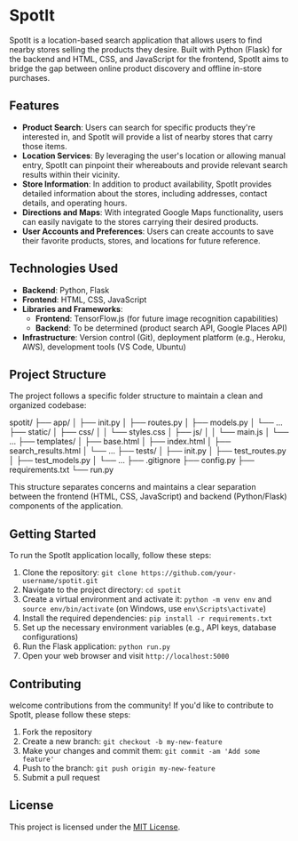 # SpotIt

SpotIt is a location-based search application that allows users to find nearby stores selling the products they desire. Built with Python (Flask) for the backend and HTML, CSS, and JavaScript for the frontend, SpotIt aims to bridge the gap between online product discovery and offline in-store purchases.

## Features

- **Product Search**: Users can search for specific products they're interested in, and SpotIt will provide a list of nearby stores that carry those items.
- **Location Services**: By leveraging the user's location or allowing manual entry, SpotIt can pinpoint their whereabouts and provide relevant search results within their vicinity.
- **Store Information**: In addition to product availability, SpotIt provides detailed information about the stores, including addresses, contact details, and operating hours.
- **Directions and Maps**: With integrated Google Maps functionality, users can easily navigate to the stores carrying their desired products.
- **User Accounts and Preferences**: Users can create accounts to save their favorite products, stores, and locations for future reference.

## Technologies Used

- **Backend**: Python, Flask
- **Frontend**: HTML, CSS, JavaScript
- **Libraries and Frameworks**:
  - **Frontend**: TensorFlow.js (for future image recognition capabilities)
  - **Backend**: To be determined (product search API, Google Places API)
- **Infrastructure**: Version control (Git), deployment platform (e.g., Heroku, AWS), development tools (VS Code, Ubuntu)

## Project Structure

The project follows a specific folder structure to maintain a clean and organized codebase:

spotit/
├── app/
│   ├── init.py
│   ├── routes.py
│   ├── models.py
│   └── ...
├── static/
│   ├── css/
│   │   └── styles.css
│   ├── js/
│   │   └── main.js
│   └── ...
├── templates/
│   ├── base.html
│   ├── index.html
│   ├── search_results.html
│   └── ...
├── tests/
│   ├── init.py
│   ├── test_routes.py
│   ├── test_models.py
│   └── ...
├── .gitignore
├── config.py
├── requirements.txt
└── run.py

This structure separates concerns and maintains a clear separation between the frontend (HTML, CSS, JavaScript) and backend (Python/Flask) components of the application.

## Getting Started

To run the SpotIt application locally, follow these steps:

1. Clone the repository: `git clone https://github.com/your-username/spotit.git`
2. Navigate to the project directory: `cd spotit`
3. Create a virtual environment and activate it: `python -m venv env` and `source env/bin/activate` (on Windows, use `env\Scripts\activate`)
4. Install the required dependencies: `pip install -r requirements.txt`
5. Set up the necessary environment variables (e.g., API keys, database configurations)
6. Run the Flask application: `python run.py`
7. Open your web browser and visit `http://localhost:5000`

## Contributing

welcome contributions from the community! If you'd like to contribute to SpotIt, please follow these steps:

1. Fork the repository
2. Create a new branch: `git checkout -b my-new-feature`
3. Make your changes and commit them: `git commit -am 'Add some feature'`
4. Push to the branch: `git push origin my-new-feature`
5. Submit a pull request

## License

This project is licensed under the [MIT License](LICENSE).
